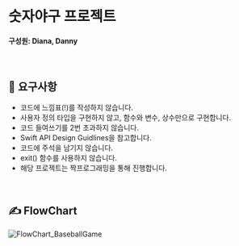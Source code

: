 # 숫자야구 프로젝트

#### 구성원: Diana, Danny

</br>

## 📝 요구사항
- 코드에 느낌표(!)를 작성하지 않습니다.
- 사용자 정의 타입을 구현하지 않고, 함수와 변수, 상수만으로 구현합니다.
- 코드 들여쓰기를 2번 초과하지 않습니다.
- Swift API Design Guidlines을 참고합니다.
- 코드에 주석을 남기지 않습니다.
- exit() 함수를 사용하지 않습니다.
- 해당 프로젝트는 짝프로그래밍을 통해 진행합니다.
</br>

## ✍️ FlowChart

![FlowChart_BaseballGame](https://github.com/Diana-yjh/ios-number-baseball/assets/57698939/e9a3bce5-c7ed-4a60-a34f-78742ba4d2c2)
